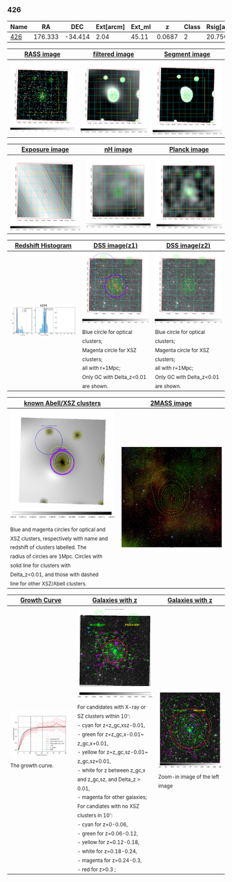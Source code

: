 <div STYLE="page-break-after: always;"></div>

### 426

|Name          |RA          |DEC      | Ext[arcm] | Ext_ml | z    | Class| Rsig[arcmin] | CRsig[c/s] | CR500[c/s] | R500[Mpc] |L500[erg/s]|F500[erg/s/cm^2]| M500[Msun]|Tx[keV]|beta|GC(XSZ,Delta_z<0.01)| GC(OPT,Delta_z<0.01)|GC|alias|
|--------------|------------|------------|---|---|-----------|--------|------|------|----|----|----|----|----|----|----|----|----|----|---|
|[426](script/426.md)     | 176.333       | -34.414       | 2.04    | 45.11   | 0.0687 | 2   | 20.750 |0.328 |0.304 |0.859 |6.093e+43 |5.316e-12 |1.922e+14 |3.273 |0.619 |Tar, |Wen, |Tar, |k224|

|[RASS image](../image/426/426_img.pdf)|[filtered image](../image/426/426_fil.pdf)|[Segment image](../image/426/426_seg.pdf)|
|-------------------|--------------------|-------------------|
| <img src="../image/426/426_img.png" width="300">  | <img src="../image/426/426_fil.png" width="300">   | <img src="../image/426/426_seg.png" width="300">  |

|[Exposure image](../image/426/426_mex.pdf)| [nH image](../image/426/426_nh.pdf)| [Planck image](../image/426/426_p.pdf)|
|-------------------|--------------------|-------------------|
|<img src="../image/426/426_mex.png" width="300">   | <img src="../image/426/426_nh.png" width="300">    | <img src="../image/426/426_p.png" width="300"> |

|[Redshift Histogram](../image/426/426_zg.pdf) | [DSS image(z1)](../image/426/426_dss_z1.pdf)      |  [DSS image(z2)](../image/426/426_dss_z2.pdf)    |
|-------------------|--------------------|-------------------|
|<img src="../image/426/426_zg.png" width="300"> |<img src="../image/426/426_dss_z1.png" width="300"> <sub><br>Blue circle for optical clusters; <br>Magenta circle for XSZ clusters; <br>all with r=1Mpc; <br>Only GC with Delta_z<0.01 are shown. </sub>| <img src="../image/426/426_dss_z2.png" width="300"><sub><br>Blue circle for optical clusters; <br>Magenta circle for XSZ clusters; <br>all with r=1Mpc; <br>Only GC with Delta_z<0.01 are shown. </sub> |

|[known Abell/XSZ clusters](../image/426/426_m.pdf) | [2MASS image](../image/426/426_2mass.pdf)      |
|-------------------|-------------------|
|<img src=../image/426/426_m.png width="300"> <sub><br>Blue and magenta circles for optical and <br>XSZ clusters, respectively with name and <br>redshift of clusters labelled. The <br>radius of circles are 1Mpc. Circles with <br>solid line for clusters with <br>Delta_z<0.01, and those with dashed <br>line for other XSZ/Abell clusters.        </sub>|<img src="../image/426/426_2mass.png" width="300">  |

|[Growth Curve](../image/426/426_gca_all.png) |[Galaxies with z](../image/426/426_opt_ned.pdf) |[Galaxies with z](../image/426/426_opt_ned_zoom.pdf) |
|-------------------|-------------------|-------------------|
| <img src="../image/426/426_gca_all.png" width="300"> <sub><br>The growth curve.</sub>| <img src=../image/426/426_opt_ned.png width="300"> <br><sub> For candidates with X-ray or SZ clusters within 10': <br> - cyan for z<z_gc,xsz-0.01, <br> - green for z=z_gc,x-0.01~ z_gc,x+0.01, <br> - yellow for z=z_gc,sz-0.01~ z_gc,sz+0.01, <br> - white for z between z_gc,x and z_gc,sz, and Delta_z > 0.01, <br> - magenta for other galaxies; <br>For candiates with no XSZ clusters in 10': <br> - cyan for z=0-0.06, <br> - green for z=0.06-0.12, <br> - yellow for z=0.12-0.18, <br> - white for z=0.18-0.24, <br> - magenta for z=0.24-0.3, <br> - red for z>0.3 ;  </sub>|<img src=../image/426/426_opt_ned_zoom.png width="300">  <br><sub> Zoom-in image of the left image</sub>|




